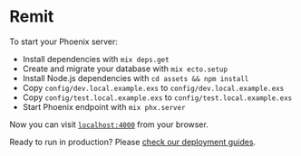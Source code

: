 # Remit

To start your Phoenix server:

  * Install dependencies with `mix deps.get`
  * Create and migrate your database with `mix ecto.setup`
  * Install Node.js dependencies with `cd assets && npm install`
  * Copy `config/dev.local.example.exs` to `config/dev.local.example.exs`
  * Copy `config/test.local.example.exs` to `config/test.local.example.exs`
  * Start Phoenix endpoint with `mix phx.server`

Now you can visit [`localhost:4000`](http://localhost:4000) from your browser.

Ready to run in production? Please [check our deployment guides](https://hexdocs.pm/phoenix/deployment.html).
